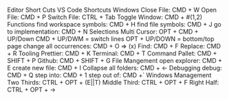 Editor Short Cuts
VS Code Shortcuts
Windows
Close File: CMD + W
Open File:  CMD + P
Switch File: CTRL + Tab
Toggle Window: CMD + #(1,2)
Functions
find workspace symbols: CMD + H
find file symbols: CMD + J
go to implementation: CMD + N
Selections
Multi Cursor: OPT + CMD + UP/Down
CMD + UP/DWM = switch lines
OPT + UP/DOWN = bottom/top page
change all occurrences: CMD + O ⇒ (x)
Find: CMD + F
Replace: CMD + R
Tooling
Prettier: CMD + K
Terminal: CMD + T
Command Pallet: CMD + SHIFT + P
Github: CMD + SHIFT + G
File Mangement
open explorer: CMD + E
create new file: CMD + I
Collapse all folders: CMD + ←
Debugging
debug: CMD + Q
step into: CMD + 1
step out of: CMD +`
Windows Management
Two Thirds: CTRL + OPT + (E||T)
Middle Third: CTRL + OPT + F
Right Half: CTRL + OPT + →
